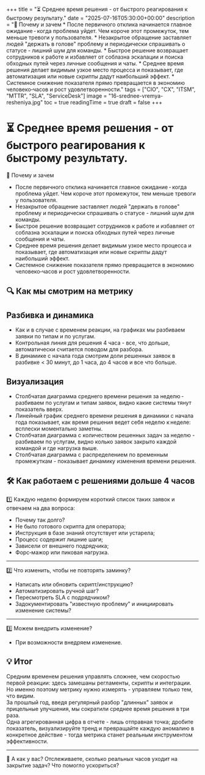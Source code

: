 +++
title = "⏳ Среднее время решения - от быстрого реагирования к быстрому результату."
date = "2025-07-16T05:30:00+00:00"
description = "🎯 Почему и зачем * После первичного отклика начинается главное ожидание - когда проблема уйдет. Чем короче этот промежуток, тем меньше тревоги у пользователя. * Незакрытое обращение заставляет людей \"держать в голове\" проблему и периодически спрашивать о статусе - лишний шум для команды. * Быстрое решение возвращает сотрудников к работе и избавляет от соблазна эскалации и поиска обходных путей через личные сообщения и чаты. * Среднее время решения делает видимым узкое место процесса и показывает, где автоматизация или новые скрипты дадут наибольший эффект. * Системное снижение показателя прямо превращается в экономию человеко‑часов и рост удовлетворенности."
tags = ["CIO", "CX", "ITSM", "MTTR", "SLA", "ServiceDesk"]
image = "16-srednee-vremya-resheniya.jpg"
toc = true
readingTime = true
draft = false
+++

# ⏳ Среднее время решения - от быстрого реагирования к быстрому результату.  
🎯 Почему и зачем  
* После первичного отклика начинается главное ожидание - когда проблема уйдет. Чем короче этот промежуток, тем меньше тревоги у пользователя.  
* Незакрытое обращение заставляет людей "держать в голове" проблему и периодически спрашивать о статусе - лишний шум для команды.  
* Быстрое решение возвращает сотрудников к работе и избавляет от соблазна эскалации и поиска обходных путей через личные сообщения и чаты.  
* Среднее время решения делает видимым узкое место процесса и показывает, где автоматизация или новые скрипты дадут наибольший эффект.  
* Системное снижение показателя прямо превращается в экономию человеко‑часов и рост удовлетворенности.  
  
## 🔍 Как мы смотрим на метрику  
  
## Разбивка и динамика  
* Как и в случае с временем реакции, на графиках мы разбиваем заявки по типам и по услугам.  
* Контрольная линия для решения 4 часа - все, что дольше, автоматически считается поводом для разбора.  
* В динамике с начала года смотрим доли решенных заявок в разбивке < 30 минут, до 1 часа, до 4 часов и все что больше.  
  
## Визуализация  
* Столбчатая диаграмма среднего времени решения за неделю - разбиваем по услугам и типам заявок, видно какие системы  тянут показатель вверх.  
* Линейный график среднего времени решения в динамики с начала года показывает, как время решения ведет себя неделю к неделе: всплески моментально заметны.  
* Столбчатая диаграмма с количеством решенных задач за неделю - разбиваем по услугам, видно колько заявок закрыто каждой командой и где нагрузка выше.  
* Столбчатая диаграмма с распределением по временным промежуткам - показывает динамику изменения времени решения.  
  
## 🛠 Как работаем с решениями дольше 4 часов  
  
1️⃣ Каждую неделю формируем короткий список таких заявок и отвечаем на два вопроса:  
* Почему так долго?  
* Не было готового скрипта для оператора;  
* Инструкция в базе знаний отсутствует или устарела;  
* Процесс содержит лишние шаги;  
* Зависели от внешнего подрядчика;  
* Форс‑мажор или пиковая нагрузка.  
  
---  
  
2️⃣ Что изменить, чтобы не повторять заминку?  
* Написать или обновить скрипт/инструкцию?  
* Автоматизировать ручной шаг?  
* Пересмотреть SLA с подрядчиком?  
* Задокументировать "известную проблему" и инициировать изменение системы?  
  
---  
  
3️⃣ Можем внедрить изменение?  
* При возможности внедряем изменение.  
  
## 💡 Итог  
Средним временем решения управлять сложнее, чем скоростью первой реакции: здесь замешаны регламенты, скрипты и интеграции. Но именно поэтому метрику нужно измерять - управляем только тем, что видим.  
За прошлый год, введя регулярный разбор "длинных" заявок и прицельные улучшения, мы сократили среднее время решения в три раза.  
Одна агрегированная цифра в отчете - лишь отправная точка; дробите показатель, визуализируйте тренд и превращайте каждую аномалию в конкретное действие - тогда метрика станет реальным инструментом эффективности.  
  
---  
  
🫵 А как у вас? Отслеживаете, сколько реальных часов уходит на закрытие задач? Что помогло ускориться?  
